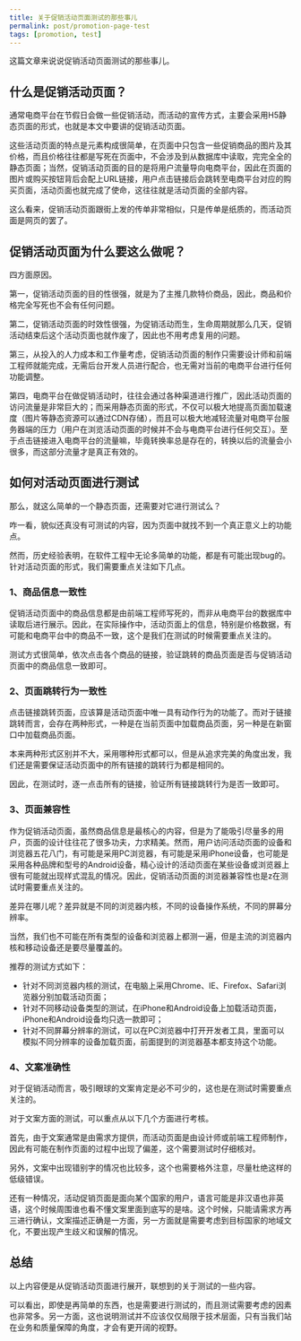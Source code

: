 ```yaml
---
title: 关于促销活动页面测试的那些事儿
permalink: post/promotion-page-test
tags: [promotion, test]
---
```


这篇文章来说说促销活动页面测试的那些事儿。

## 什么是促销活动页面？

通常电商平台在节假日会做一些促销活动，而活动的宣传方式，主要会采用H5静态页面的形式，也就是本文中要讲的促销活动页面。

这些活动页面的特点是元素构成很简单，在页面中只包含一些促销商品的图片及其价格，而且价格往往都是写死在页面中，不会涉及到从数据库中读取，完完全全的静态页面；当然，促销活动页面的目的是将用户流量导向电商平台，因此在页面的图片或购买按钮背后会配上URL链接，用户点击链接后会跳转至电商平台对应的购买页面，活动页面也就完成了使命，这往往就是活动页面的全部内容。

这么看来，促销活动页面跟街上发的传单非常相似，只是传单是纸质的，而活动页面是网页的罢了。

## 促销活动页面为什么要这么做呢？

四方面原因。

第一，促销活动页面的目的性很强，就是为了主推几款特价商品，因此，商品和价格完全写死也不会有任何问题。

第二，促销活动页面的时效性很强，为促销活动而生，生命周期就那么几天，促销活动结束后这个活动页面也就作废了，因此也不用考虑复用的问题。

第三，从投入的人力成本和工作量考虑，促销活动页面的制作只需要设计师和前端工程师就能完成，无需后台开发人员进行配合，也无需对当前的电商平台进行任何功能调整。

第四，电商平台在做促销活动时，往往会通过各种渠道进行推广，因此活动页面的访问流量是非常巨大的；而采用静态页面的形式，不仅可以极大地提高页面加载速度（图片等静态资源可以通过CDN存储），而且可以极大地减轻流量对电商平台服务器端的压力（用户在浏览活动页面的时候并不会与电商平台进行任何交互）。至于点击链接进入电商平台的流量嘛，毕竟转换率总是存在的，转换以后的流量会小很多，而这部分流量才是真正有效的。

## 如何对活动页面进行测试

那么，就这么简单的一个静态页面，还需要对它进行测试么？

咋一看，貌似还真没有可测试的内容，因为页面中就找不到一个真正意义上的功能点。

然而，历史经验表明，在软件工程中无论多简单的功能，都是有可能出现bug的。针对活动页面的形式，我们需要重点关注如下几点。

### 1、商品信息一致性

促销活动页面中的商品信息都是由前端工程师写死的，而非从电商平台的数据库中读取后进行展示。因此，在实际操作中，活动页面上的信息，特别是价格数据，有可能和电商平台中的商品不一致，这个是我们在测试的时候需要重点关注的。

测试方式很简单，依次点击各个商品的链接，验证跳转的商品页面是否与促销活动页面中的商品信息一致即可。

### 2、页面跳转行为一致性

点击链接跳转页面，应该算是活动页面中唯一具有动作行为的功能了。而对于链接跳转而言，会存在两种形式，一种是在当前页面中加载商品页面，另一种是在新窗口中加载商品页面。

本来两种形式区别并不大，采用哪种形式都可以，但是从追求完美的角度出发，我们还是需要保证活动页面中的所有链接的跳转行为都是相同的。

因此，在测试时，逐一点击所有的链接，验证所有链接跳转行为是否一致即可。

### 3、页面兼容性

作为促销活动页面，虽然商品信息是最核心的内容，但是为了能吸引尽量多的用户，页面的设计往往花了很多功夫，力求精美。然而，用户访问活动页面的设备和浏览器五花八门，有可能是采用PC浏览器，有可能是采用iPhone设备，也可能是采用各种品牌和型号的Android设备，精心设计的活动页面在某些设备或浏览器上很有可能就出现样式混乱的情况。因此，促销活动页面的浏览器兼容性也是z在测试时需要重点关注的。

差异在哪儿呢？差异就是不同的浏览器内核，不同的设备操作系统，不同的屏幕分辨率。

当然，我们也不可能在所有类型的设备和浏览器上都测一遍，但是主流的浏览器内核和移动设备还是要尽量覆盖的。

推荐的测试方式如下：

- 针对不同浏览器内核的测试，在电脑上采用Chrome、IE、Firefox、Safari浏览器分别加载活动页面；
- 针对不同移动设备类型的测试，在iPhone和Android设备上加载活动页面，iPhone和Android设备均只选一款即可；
- 针对不同屏幕分辨率的测试，可以在PC浏览器中打开开发者工具，里面可以模拟不同分辨率的设备加载页面，前面提到的浏览器基本都支持这个功能。

### 4、文案准确性

对于促销活动而言，吸引眼球的文案肯定是必不可少的，这也是在测试时需要重点关注的。

对于文案方面的测试，可以重点从以下几个方面进行考核。

首先，由于文案通常是由需求方提供，而活动页面是由设计师或前端工程师制作，因此有可能在制作页面的过程中出现了偏差，这个需要测试时仔细核对。

另外，文案中出现错别字的情况也比较多，这个也需要格外注意，尽量杜绝这样的低级错误。

还有一种情况，活动促销页面是面向某个国家的用户，语言可能是非汉语也非英语，这个时候周围谁也看不懂文案里面到底写的是啥。这个时候，只能请需求方再三进行确认，文案描述正确是一方面，另一方面就是需要考虑到目标国家的地域文化，不要出现产生歧义和误解的情况。

## 总结

以上内容便是从促销活动页面进行展开，联想到的关于测试的一些内容。

可以看出，即使是再简单的东西，也是需要进行测试的，而且测试需要考虑的因素也非常多。另一方面，这也说明测试并不应该仅仅局限于技术层面，只有当我们站在业务和质量保障的角度，才会有更开阔的视野。
